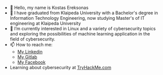 - 👋 Hello, my name is Kostas Ereksonas
- 👀 I have graduated from Klaipeda University with a Bachelor's degree in Information Technology Engineering, now studying Master's of IT engineering at Klaipeda University 
- 🌱 I’m currently interested in Linux and a variety of cybersecurity topics and exploring the possibilities of machine learning application in the field of cybersecurity.
- 📫 How to reach me:
  - [My Linkedin](https://www.linkedin.com/in/kostasereksonas/)
  - [My Gitlab](https://gitlab.com/k.ereksonas/)
  - [My Facebook](https://www.facebook.com/kostas.ereksonas/)
- Learning about cybersecurity at [TryHackMe.com](https://tryhackme.com)
